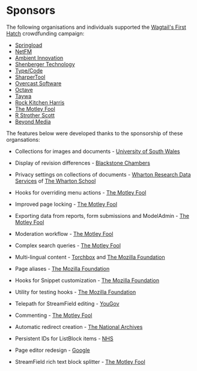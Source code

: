 # Sponsors

The following organisations and individuals supported the [Wagtail's First Hatch](https://www.kickstarter.com/projects/noripyt/wagtails-first-hatch) crowdfunding campaign:

- [Springload](https://springload.nz/)
- [NetFM](https://netfm.org/)
- [Ambient Innovation](https://ambient-innovation.com/)
- [Shenberger Technology](http://shenbergertech.com/)
- [Type/Code](https://typecode.com/)
- [SharperTool](https://sharpertool.com/)
- [Overcast Software](https://www.overcast.io/)
- [Octave](https://octave.nz/)
- [Taywa](https://www.taywa.ch/)
- [Rock Kitchen Harris](https://www.rkh.co.uk/)
- [The Motley Fool](https://www.fool.com/)
- [R Strother Scott](https://twitter.com/rstrotherscott)
- [Beyond Media](https://www.beyond.works/)

The features below were developed thanks to the sponsorship of these organsations:

 - Collections for images and documents - [University of South Wales](https://www.southwales.ac.uk/)

- Display of revision differences - [Blackstone Chambers](https://www.blackstonechambers.com/)

- Privacy settings on collections of documents - [Wharton Research Data Services](https://www.WhartonWRDS.com/) of [The Wharton School](https://www.wharton.upenn.edu)

- Hooks for overriding menu actions - [The Motley Fool](https://www.fool.com/)

- Improved page locking - [The Motley Fool](https://www.fool.com/)

- Exporting data from reports, form submissions and ModelAdmin  - [The Motley Fool](https://www.fool.com/)

- Moderation workflow  - [The Motley Fool](https://www.fool.com/)

- Complex search queries  - [The Motley Fool](https://www.fool.com/)

- Multi-lingual content - [Torchbox](https://torchbox.com/wagtail-cms/) and [The Mozilla Foundation](https://foundation.mozilla.org/en/)

- Page aliases - [The Mozilla Foundation](https://foundation.mozilla.org/en/)

- Hooks for Snippet customization - [The Mozilla Foundation](https://foundation.mozilla.org/en/)

- Utility for testing hooks - [The Mozilla Foundation](https://foundation.mozilla.org/en/)

- Telepath for StreamField editing - [YouGov](https://yougov.co.uk/)

- Commenting - [The Motley Fool](https://www.fool.com/)

- Automatic redirect creation - [The National Archives](https://www.nationalarchives.gov.uk)

- Persistent IDs for ListBlock items - [NHS](https://www.nhs.uk/)

- Page editor redesign - [Google](http://google.com/)

- StreamField rich text block splitter - [The Motley Fool](https://www.fool.com/)
